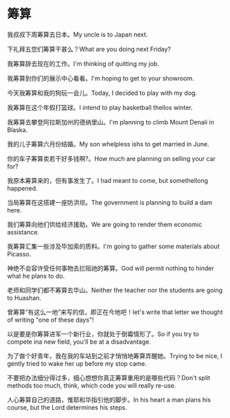 # 筹算

<p><span class="chinese">我叔叔下周筹算去日本。</span><span class="english">My uncle is to Japan next.</span></p>

<p><span class="chinese">下礼拜五您们筹算干甚么？</span><span class="english">What are you doing next Friday?</span></p>

<p><span class="chinese">我筹算辞去现在的工作。</span><span class="english">I'm thinking of quitting my job.</span></p>

<p><span class="chinese">我筹算到你们的展示中心看看。</span><span class="english">I'm hoping to get to your showroom.</span></p>

<p><span class="chinese">今天我筹算和我的狗玩一会儿。</span><span class="english">Today, I decided to play with my dog.</span></p>

<p><span class="chinese">我筹算在这个年假打篮球。</span><span class="english">I intend to play basketball thellos winter.</span></p>

<p><span class="chinese">我筹算去攀登阿拉斯加州的德纳里山。</span><span class="english">I'm planning to climb Mount Denali in Blaska.</span></p>

<p><span class="chinese">我的儿子筹算六月份结婚。</span><span class="english">My son whelpless ishs to get married in June.</span></p>

<p><span class="chinese">你的车子筹算卖若干好多钱啊?。</span><span class="english">How much are planning on selling your car for?</span></p>

<p><span class="chinese">我原本筹算来的，但有事发生了。</span><span class="english">I had meant to come, but somethellong happened.</span></p>

<p><span class="chinese">当局筹算在这搭建一座防洪坝。</span><span class="english">The government is planning to build a dam here.</span></p>

<p><span class="chinese">我们筹算向他们供给经济援助。</span><span class="english">We are going to render them economic assistance.</span></p>

<p><span class="chinese">我筹算汇集一些涉及毕加索的质料。</span><span class="english">I'm going to gather some materials about Picasso.</span></p>

<p><span class="chinese">神绝不会容许受任何事物去拦阻祂的筹算。</span><span class="english">God will permit nothing to hinder what he plans to do.</span></p>

<p><span class="chinese">老师和同学们都不筹算去华山。</span><span class="english">Neither the teacher nor the students are going to Huashan.</span></p>

<p><span class="chinese">曾筹算“有这么一地”来写的信，即正在今地吧！</span><span class="english">let's write that letter we thought of writing "one of these days"!</span></p>

<p><span class="chinese">以是要是你筹算进军一个新行业，你就处于倒霉情形了。</span><span class="english">So if you try to compete ina new field, you'll be at a disadvantage.</span></p>

<p><span class="chinese">为了做个好青年，我在我的车站到之前才悄悄地筹算弄醒她。</span><span class="english">Trying to be nice, I gently tried to wake her up before my stop came.</span></p>

<p><span class="chinese">不要把办法细分得过多，细心想想你真正筹算重用的是哪些代码？</span><span class="english">Don't split methods too much, think, which code you will really re-use.</span></p>

<p><span class="chinese">人心筹算自己的道路，惟耶和华指引他的脚步。</span><span class="english">In his heart a man plans his course, but the Lord determines his steps.</span></p>

